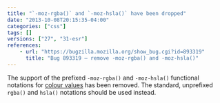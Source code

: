 ```yaml
---
title: "`-moz-rgba()` and `-moz-hsla()` have been dropped"
date: "2013-10-08T20:15:35-04:00"
categories: ["css"]
tags: []
versions: ["27", "31-esr"]
references:
    - url: "https://bugzilla.mozilla.org/show_bug.cgi?id=893319"
      title: "Bug 893319 – remove -moz-rgba() and -moz-hsla()"
---
```

The support of the prefixed `-moz-rgba()` and `-moz-hsla()` functional notations for [colour values](https://developer.mozilla.org/docs/Web/CSS/color_value) has been removed. The standard, unprefixed `rgba()` and `hsla()` notations should be used instead.

